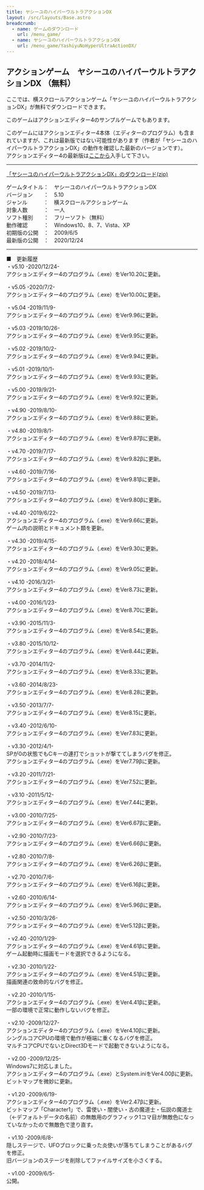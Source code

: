 ```yaml
---
title: ヤシーユのハイパーウルトラアクションDX
layout: /src/layouts/Base.astro
breadcrumb:
  - name: ゲームのダウンロード
    url: /menu_game/
  - name: ヤシーユのハイパーウルトラアクションDX
    url: /menu_game/YashiyuNoHyperUltraActionDX/
---
```


## アクションゲーム　ヤシーユのハイパーウルトラアクションDX （無料）

ここでは、横スクロールアクションゲーム「ヤシーユのハイパーウルトラアクションDX」が無料でダウンロードできます。  
  
このゲームはアクションエディター4のサンプルゲームでもあります。  
  
このゲームにはアクションエディター4本体（エディターのプログラム）も含まれていますが、これは最新版ではない可能性があります（作者が「ヤシーユのハイパーウルトラアクションDX」の動作を確認した最新のバージョンです）。  
アクションエディター4の最新版は[ここから](/menu_game/ActionEditor4/)入手して下さい。

---

[「ヤシーユのハイパーウルトラアクションDX」のダウンロード(zip)](/soft/YashiyuNoHyperUltraActionDX/YashiyuNoHyperUltraActionDX.zip "横スクロールアクションゲーム「ヤシーユのハイパーウルトラアクションDX」のダウンロード (無料)")  

ゲームタイトル：　ヤシーユのハイパーウルトラアクションDX  
バージョン　　：　5.10  
ジャンル　　　：　横スクロールアクションゲーム  
対象人数　　　：　一人  
ソフト種別　　：　フリーソフト（無料）  
動作確認　　　：　Windows10、8、7、Vista、XP  
初期版の公開　：　2009/6/5  
最新版の公開　：　2020/12/24  

---

■　更新履歴  
・v5.10 -2020/12/24-  
アクションエディター4のプログラム（.exe）をVer10.20に更新。  
  
・v5.05 -2020/7/2-  
アクションエディター4のプログラム（.exe）をVer10.00に更新。  
  
・v5.04 -2019/11/9-  
アクションエディター4のプログラム（.exe）をVer9.96に更新。  
  
・v5.03 -2019/10/26-  
アクションエディター4のプログラム（.exe）をVer9.95に更新。  
  
・v5.02 -2019/10/2-  
アクションエディター4のプログラム（.exe）をVer9.94に更新。  
  
・v5.01 -2019/10/1-  
アクションエディター4のプログラム（.exe）をVer9.93に更新。  
  
・v5.00 -2019/9/21-  
アクションエディター4のプログラム（.exe）をVer9.92に更新。  
  
・v4.90 -2019/8/10-  
アクションエディター4のプログラム（.exe）をVer9.88に更新。  
  
・v4.80 -2019/8/1-  
アクションエディター4のプログラム（.exe）をVer9.87βに更新。  
  
・v4.70 -2019/7/17-  
アクションエディター4のプログラム（.exe）をVer9.82βに更新。  
  
・v4.60 -2019/7/16-  
アクションエディター4のプログラム（.exe）をVer9.81βに更新。  
  
・v4.50 -2019/7/13-  
アクションエディター4のプログラム（.exe）をVer9.80βに更新。  
  
・v4.40 -2019/6/22-  
アクションエディター4のプログラム（.exe）をVer9.66に更新。  
ゲーム内の説明とドキュメント類を更新。  
  
・v4.30 -2019/4/15-  
アクションエディター4のプログラム（.exe）をVer9.30に更新。  
  
・v4.20 -2018/4/14-  
アクションエディター4のプログラム（.exe）をVer9.05に更新。  
  
・v4.10 -2016/3/21-  
アクションエディター4のプログラム（.exe）をVer8.73に更新。  
  
・v4.00 -2016/1/23-  
アクションエディター4のプログラム（.exe）をVer8.70に更新。  
  
・v3.90 -2015/11/3-  
アクションエディター4のプログラム（.exe）をVer8.54に更新。  
  
・v3.80 -2015/10/12-  
アクションエディター4のプログラム（.exe）をVer8.44に更新。  
  
・v3.70 -2014/11/2-  
アクションエディター4のプログラム（.exe）をVer8.33に更新。  
  
・v3.60 -2014/8/23-  
アクションエディター4のプログラム（.exe）をVer8.28に更新。  
  
・v3.50 -2013/7/7-  
アクションエディター4のプログラム（.exe）をVer8.15に更新。  
  
・v3.40 -2012/6/10-  
アクションエディター4のプログラム（.exe）をVer7.83に更新。  
  
・v3.30 -2012/4/1-  
SPが0の状態でもCキーの連打でショットが撃ててしまうバグを修正。  
アクションエディター4のプログラム（.exe）をVer7.79βに更新。  
  
・v3.20 -2011/7/21-  
アクションエディター4のプログラム（.exe）をVer7.52に更新。  
  
・v3.10 -2011/5/12-  
アクションエディター4のプログラム（.exe）をVer7.44に更新。  
  
・v3.00 -2010/7/25-  
アクションエディター4のプログラム（.exe）をVer6.67βに更新。  
  
・v2.90 -2010/7/23-  
アクションエディター4のプログラム（.exe）をVer6.66βに更新。  
  
・v2.80 -2010/7/8-  
アクションエディター4のプログラム（.exe）をVer6.26βに更新。  
  
・v2.70 -2010/7/6-  
アクションエディター4のプログラム（.exe）をVer6.16βに更新。  
  
・v2.60 -2010/6/14-  
アクションエディター4のプログラム（.exe）をVer5.96βに更新。  
  
・v2.50 -2010/3/26-  
アクションエディター4のプログラム（.exe）をVer5.12βに更新。  
  
・v2.40 -2010/1/29-  
アクションエディター4のプログラム（.exe）をVer4.61βに更新。  
ゲーム起動時に描画モードを選択できるようになる。  
  
・v2.30 -2010/1/22-  
アクションエディター4のプログラム（.exe）をVer4.51βに更新。  
描画関連の致命的なバグを修正。  
  
・v2.20 -2010/1/15-  
アクションエディター4のプログラム（.exe）をVer4.41βに更新。  
一部の環境で正常に動作しないバグを修正。  
  
・v2.10 -2009/12/27-  
アクションエディター4のプログラム（.exe）をVer4.10βに更新。  
シングルコアCPUの環境で動作が極端に重くなるバグを修正。  
マルチコアCPUでないとDirect3Dモードで起動できないようになる。  
  
・v2.00 -2009/12/25-  
Windows7に対応しました。  
アクションエディター4のプログラム（.exe）とSystem.iniをVer4.00βに更新。  
ビットマップを微妙に更新。  
  
・v1.20 -2009/6/19-  
アクションエディター4のプログラム（.exe）をVer2.47βに更新。  
ビットマップ「Character1」で、雷使い・闇使い・古の魔道士・伝説の魔道士（←デフォルトデータの名前）の無敵用のグラフィック1コマ目が無敵色になっていなかったので無敵色で塗り直す。  
  
・v1.10 -2009/6/8-  
隠しステージで、UFOブロックに乗った炎使いが落ちてしまうことがあるバグを修正。  
旧バージョンのステージを削除してファイルサイズを小さくする。  
  
・v1.00 -2009/6/5-  
公開。